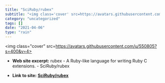 ```yaml
---
title: "SciRuby/rubex"
subtitle: "<img class='cover' src=https://avatars.githubusercontent.com/u/550805?s=400&v=4>"
category: "uncategorized"
tags: []
date: "2021-04-06"
type: "rain"
---
```

<img class="cover" src=https://avatars.githubusercontent.com/u/550805?s=400&v=4>



* **Web site excerpt:** rubex - A Ruby-like language for writing Ruby C extensions. - SciRuby/rubex

* **Link to site:** **[SciRuby/rubex](https://github.com/SciRuby/rubex)**